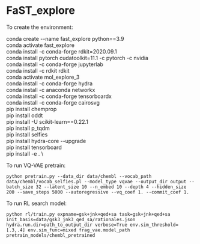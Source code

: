 # FaST_explore

To create the environment:


conda create --name fast_explore python==3.9 \
conda activate fast_explore \
conda install -c conda-forge rdkit=2020.09.1 \
conda install pytorch cudatoolkit=11.1 -c pytorch -c nvidia \
conda install -c conda-forge jupyterlab \
conda install -c rdkit rdkit \
conda activate mol_explore_3 \
conda install -c conda-forge hydra \
conda install -c anaconda networkx \
conda install -c conda-forge tensorboardx \
conda install -c conda-forge cairosvg \
pip install chemprop \
pip install oddt \
pip install -U scikit-learn==0.22.1 \
pip install p_tqdm \
pip install selfies \
pip install hydra-core --upgrade \
pip install tensorboard \
pip install -e . \

To run VQ-VAE pretrain:

`python pretrain.py --data_dir data/chembl --vocab_path data/chembl/vocab_selfies.pl --model_type vqvae --output_dir output --batch_size 32 --latent_size 10 --n_embed 10 --depth 4 --hidden_size 200 --save_steps 5000 --autoregressive --vq_coef 1. --commit_coef 1.`

To run RL search model:

`python rl/train.py expname=gsk+jnk+qed+sa task=gsk+jnk+qed+sa init_basis=data/gsk3_jnk3_qed_sa/rationales.json hydra.run.dir=path_to_output_dir verbose=True env.sim_threshold=[.3,.4] env.sim_func=mixed frag_vae.model_path pretrain_models/chembl_pretrained`